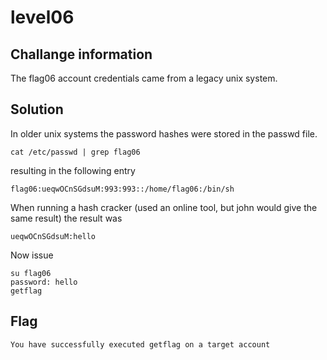 # level06

## Challange information
The flag06 account credentials came from a legacy unix system.

## Solution

In older unix systems the password hashes were stored in the passwd file.

```
cat /etc/passwd | grep flag06
```

resulting in the following entry 

```
flag06:ueqwOCnSGdsuM:993:993::/home/flag06:/bin/sh
```

When running a hash cracker (used an online tool, but john would give the same result) the result was


```
ueqwOCnSGdsuM:hello
```

Now issue
```
su flag06
password: hello
getflag
```

## Flag

```
You have successfully executed getflag on a target account
```
